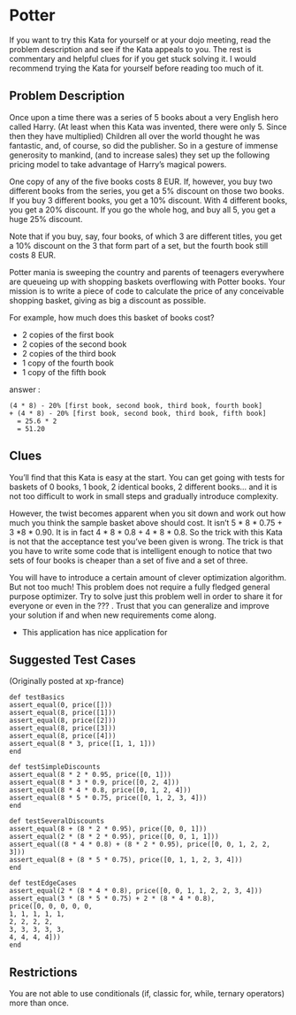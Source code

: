 # Potter

If you want to try this Kata for yourself or at your dojo meeting, read the problem description and see if the Kata appeals to you. The rest is commentary and helpful clues for if you get stuck solving it. I would recommend trying the Kata for yourself before reading too much of it.

## Problem Description

Once upon a time there was a series of 5 books about a very English hero called Harry. (At least when this Kata was invented, there were only 5. Since then they have multiplied) Children all over the world thought he was fantastic, and, of course, so did the publisher. So in a gesture of immense generosity to mankind, (and to increase sales) they set up the following pricing model to take advantage of Harry’s magical powers.

One copy of any of the five books costs 8 EUR. If, however, you buy two different books from the series, you get a 5% discount on those two books. If you buy 3 different books, you get a 10% discount. With 4 different books, you get a 20% discount. If you go the whole hog, and buy all 5, you get a huge 25% discount.

Note that if you buy, say, four books, of which 3 are different titles, you get a 10% discount on the 3 that form part of a set, but the fourth book still costs 8 EUR.

Potter mania is sweeping the country and parents of teenagers everywhere are queueing up with shopping baskets overflowing with Potter books. Your mission is to write a piece of code to calculate the price of any conceivable shopping basket, giving as big a discount as possible.

For example, how much does this basket of books cost?

- 2 copies of the first book
- 2 copies of the second book
- 2 copies of the third book
- 1 copy of the fourth book
- 1 copy of the fifth book

answer :
```
(4 * 8) - 20% [first book, second book, third book, fourth book]
+ (4 * 8) - 20% [first book, second book, third book, fifth book]
  = 25.6 * 2
  = 51.20
```
## Clues

You’ll find that this Kata is easy at the start. You can get going with tests for baskets of 0 books, 1 book, 2 identical books, 2 different books… and it is not too difficult to work in small steps and gradually introduce complexity.

However, the twist becomes apparent when you sit down and work out how much you think the sample basket above should cost. It isn’t 5 * 8 * 0.75 + 3 *8 * 0.90. It is in fact 4 * 8 * 0.8 + 4 * 8 * 0.8. So the trick with this Kata is not that the acceptance test you’ve been given is wrong. The trick is that you have to write some code that is intelligent enough to notice that two sets of four books is cheaper than a set of five and a set of three.

You will have to introduce a certain amount of clever optimization algorithm. But not too much! This problem does not require a fully fledged general purpose optimizer. Try to solve just this problem well in order to share it for everyone or even in the ??? . Trust that you can generalize and improve your solution if and when new requirements come along.

- This application has nice application for

## Suggested Test Cases

(Originally posted at xp-france)

```
def testBasics
assert_equal(0, price([]))
assert_equal(8, price([1]))
assert_equal(8, price([2]))
assert_equal(8, price([3]))
assert_equal(8, price([4]))
assert_equal(8 * 3, price([1, 1, 1]))
end

def testSimpleDiscounts
assert_equal(8 * 2 * 0.95, price([0, 1]))
assert_equal(8 * 3 * 0.9, price([0, 2, 4]))
assert_equal(8 * 4 * 0.8, price([0, 1, 2, 4]))
assert_equal(8 * 5 * 0.75, price([0, 1, 2, 3, 4]))
end

def testSeveralDiscounts
assert_equal(8 + (8 * 2 * 0.95), price([0, 0, 1]))
assert_equal(2 * (8 * 2 * 0.95), price([0, 0, 1, 1]))
assert_equal((8 * 4 * 0.8) + (8 * 2 * 0.95), price([0, 0, 1, 2, 2, 3]))
assert_equal(8 + (8 * 5 * 0.75), price([0, 1, 1, 2, 3, 4]))
end

def testEdgeCases
assert_equal(2 * (8 * 4 * 0.8), price([0, 0, 1, 1, 2, 2, 3, 4]))
assert_equal(3 * (8 * 5 * 0.75) + 2 * (8 * 4 * 0.8),
price([0, 0, 0, 0, 0,
1, 1, 1, 1, 1,
2, 2, 2, 2,
3, 3, 3, 3, 3,
4, 4, 4, 4]))
end
```

## Restrictions
You are not able to use conditionals (if, classic for, while, ternary operators) more than once.